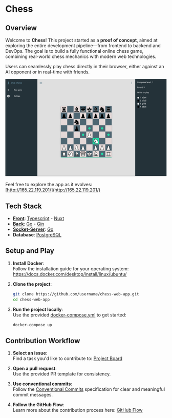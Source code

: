 # Chess

## Overview
Welcome to **Chess**! This project started as a **proof of concept**, aimed at exploring the entire development pipeline—from frontend to backend and DevOps. The goal is to build a fully functional online chess game, combining real-world chess mechanics with modern web technologies.

Users can seamlessly play chess directly in their browser, either against an AI opponent or in real-time with friends.

![alt text](./documentation/app_screenshot.png?raw=true)

Feel free to explore the app as it evolves:  
[http://165.22.119.201/](http://165.22.119.201/)

## Tech Stack
- [**Front**](/front/README.md): [Typescript](https://www.typescriptlang.org/) - [Nuxt](https://nuxt.com/)
- [**Back**](/back/README.md): [Go](https://go.dev/) - [Gin](https://gin-gonic.com/)
- [**Socket-Server**](/socket-server/README.md): [Go](https://go.dev/)
- **Database**: [PostgreSQL](https://www.postgresql.org/)

## Setup and Play
1. **Install Docker**:  
   Follow the installation guide for your operating system:  
   https://docs.docker.com/desktop/install/linux/ubuntu/
   
2. **Clone the project**:
   ```bash
   git clone https://github.com/username/chess-web-app.git
   cd chess-web-app
   ```

3. **Run the project locally**:  
   Use the provided [docker-compose.yml](/docker-compose.yml) to get started:
   ```bash
   docker-compose up
   ```

## Contribution Workflow
1. **Select an issue**:  
   Find a task you'd like to contribute to: [Project Board](https://github.com/orgs/octodrome/projects/3)

2. **Open a pull request**:  
   Use the provided PR template for consistency.

3. **Use conventional commits**:  
   Follow the [Conventional Commits](https://www.conventionalcommits.org/en/v1.0.0/) specification for clear and meaningful commit messages.

4. **Follow the GitHub Flow**:  
   Learn more about the contribution process here: [GitHub Flow](https://docs.github.com/en/get-started/using-github/github-flow)

